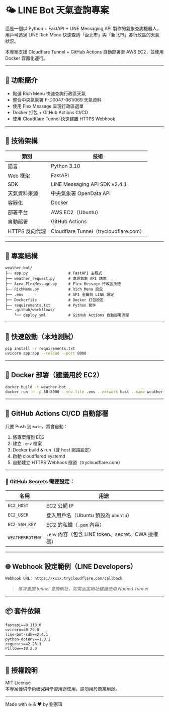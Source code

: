 # 🌤 LINE Bot 天氣查詢專案

這是一個以 Python + FastAPI + LINE Messaging API 製作的氣象查詢機器人，用戶可透過 LINE Rich Menu 快速查詢「台北市」與「新北市」各行政區的天氣狀況。

本專案支援 Cloudflare Tunnel + GitHub Actions 自動部署至 AWS EC2，並使用 Docker 容器化運行。

---

## 📌 功能簡介

- 點選 Rich Menu 快速查詢行政區天氣
- 整合中央氣象署 F-D0047-061/069 天氣資料
- 使用 Flex Message 呈現行政區選單
- Docker 打包 + GitHub Actions CI/CD
- 使用 Cloudflare Tunnel 快速建置 HTTPS Webhook

---

## 🧱 技術架構

| 類別 | 技術 |
|------|------|
| 語言 | Python 3.10 |
| Web 框架 | FastAPI |
| SDK | LINE Messaging API SDK v2.4.1 |
| 天氣資料來源 | 中央氣象署 OpenData API |
| 容器化 | Docker |
| 部署平台 | AWS EC2（Ubuntu） |
| 自動部署 | GitHub Actions |
| HTTPS 反向代理 | Cloudflare Tunnel（trycloudflare.com） |

---

## 📁 專案結構

```
weather-bot/
├── app.py                  # FastAPI 主程式
├── weather_request.py      # 處理氣象 API 請求
├── Area_FlexMessage.py     # Flex Message 行政區按鈕
├── RichMenu.py             # Rich Menu 設定
├── .env                    # API 金鑰與 LINE 設定
├── Dockerfile              # Docker 打包設定
├── requirements.txt        # Python 套件
└── .github/workflows/
    └── deploy.yml          # GitHub Actions 自動部署流程
```

---

## 🚀 快速啟動（本地測試）

```bash
pip install -r requirements.txt
uvicorn app:app --reload --port 8000
```

---

## 🐳 Docker 部署（建議用於 EC2）

```bash
docker build -t weather-bot .
docker run -d -p 80:8000 --env-file .env --network host --name weather-bot weather-bot
```

---

## 🤖 GitHub Actions CI/CD 自動部署

只要 Push 到 `main`，將會自動：

1. 將專案傳到 EC2
2. 建立 `.env` 檔案
3. Docker build & run（含 host 網路設定）
4. 啟動 cloudflared systemd
5. 自動建立 HTTPS Webhook 隧道（trycloudflare.com）

---

### 🔐 GitHub Secrets 需要設定：

| 名稱 | 用途 |
|------|------|
| `EC2_HOST` | EC2 公網 IP |
| `EC2_USER` | 登入用戶名（Ubuntu 預設為 `ubuntu`） |
| `EC2_SSH_KEY` | EC2 的私鑰（`.pem` 內容） |
| `WEATHERBOTENV` | `.env` 內容（包含 LINE token、secret、CWA 授權碼） |

---

## 🌐 Webhook 設定範例（LINE Developers）

```txt
Webhook URL: https://xxxx.trycloudflare.com/callback
```

> *每次重開 tunnel 會換網址，如需固定網址建議使用 Named Tunnel*

---

## 📦 套件依賴

```txt
fastapi==0.110.0
uvicorn==0.29.0
line-bot-sdk==2.4.1
python-dotenv==1.0.1
requests==2.28.1
Pillow==10.2.0
```

---

## 📄 授權說明

MIT License  
本專案僅供學術研究與學習用途使用，請勿用於商業用途。

---

Made with ☕ & ❤️ by 劉家瑋